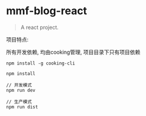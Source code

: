# mmf-blog-react
> A react project.

项目特点:

所有开发依赖, 均由cooking管理, 项目目录下只有项目依赖

```
npm install -g cooking-cli

npm install

// 开发模式
npm run dev

// 生产模式
npm run dist
```
